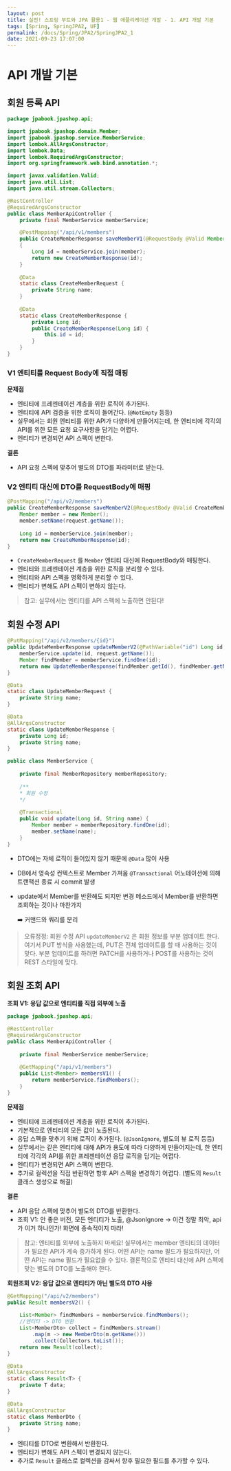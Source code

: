 ```yaml
---
layout: post
title: 실전! 스프링 부트와 JPA 활용1 - 웹 애플리케이션 개발 - 1. API 개발 기본
tags: [Spring, SpringJPA2, UF]
permalink: /docs/Spring/JPA2/SpringJPA2_1
date: 2021-09-23 17:07:00
---
```

# API 개발 기본

## 회원 등록 API

```java
package jpabook.jpashop.api;

import jpabook.jpashop.domain.Member;
import jpabook.jpashop.service.MemberService;
import lombok.AllArgsConstructor;
import lombok.Data;
import lombok.RequiredArgsConstructor;
import org.springframework.web.bind.annotation.*;

import javax.validation.Valid;
import java.util.List;
import java.util.stream.Collectors;

@RestController
@RequiredArgsConstructor
public class MemberApiController {
    private final MemberService memberService;

    @PostMapping("/api/v1/members")
    public CreateMemberResponse saveMemberV1(@RequestBody @Valid Member member)
    {
        Long id = memberService.join(member);
        return new CreateMemberResponse(id);
    }
    
    @Data
    static class CreateMemberRequest {
        private String name;
    }
    
    @Data
    static class CreateMemberResponse {
        private Long id;
        public CreateMemberResponse(Long id) {
            this.id = id;
        }
    }
}
```

### V1 엔티티를 Request Body에 직접 매핑

**문제점**

- 엔티티에 프레젠테이션 계층을 위한 로직이 추가된다.
- 엔티티에 API 검증을 위한 로직이 들어간다. (`@NotEmpty` 등등)
- 실무에서는 회원 엔티티를 위한 API가 다양하게 만들어지는데, 한 엔티티에 각각의 API를 위한 모든 요청 요구사항을 담기는 어렵다.
- 엔티티가 변경되면 API 스펙이 변한다.

**결론**

- API 요청 스펙에 맞추어 별도의 DTO를 파라미터로 받는다.

### V2 엔티티 대신에 DTO를 RequestBody에 매핑

```java
@PostMapping("/api/v2/members")
public CreateMemberResponse saveMemberV2(@RequestBody @Valid CreateMemberRequest request) {
    Member member = new Member();
    member.setName(request.getName());
    
    Long id = memberService.join(member);
    return new CreateMemberResponse(id);
}
```

- `CreateMemberRequest` 를 `Member` 엔티티 대신에 RequestBody와 매핑한다.
- 엔티티와 프레젠테이션 계층을 위한 로직을 분리할 수 있다.
- 엔티티와 API 스펙을 명확하게 분리할 수 있다.
- 엔티티가 변해도 API 스펙이 변하지 않는다.

> 참고: 실무에서는 엔티티를 API 스펙에 노출하면 안된다!

## 회원 수정 API

```java
@PutMapping("/api/v2/members/{id}")
public UpdateMemberResponse updateMemberV2(@PathVariable("id") Long id, @RequestBody @Valid UpdateMemberRequest request) {
    memberService.update(id, request.getName());
    Member findMember = memberService.findOne(id);
    return new UpdateMemberResponse(findMember.getId(), findMember.getName());
}

@Data
static class UpdateMemberRequest {
    private String name;
}

@Data
@AllArgsConstructor
static class UpdateMemberResponse {
    private Long id;
    private String name;
}
```

```java
public class MemberService {
    
    private final MemberRepository memberRepository;
    
    /**
	* 회원 수정
	*/
    
    @Transactional
    public void update(Long id, String name) {
        Member member = memberRepository.findOne(id);
        member.setName(name);
    }
}
```

* DTO에는 자체 로직이 들어있지 않기 때문에 `@Data` 많이 사용

- DB에서 영속성 컨텍스트로 Member 가져옴
  `@Transactional` 어노테이션에 의해 트랜잭션 종료 시 commit 발생

- update에서 Member를 반환해도 되지만 변경 메소드에서 Member를 반환하면 조회하는 것이나 마찬가지

  :arrow_right: 커맨드와 쿼리를 분리

> 오류정정: 회원 수정 API `updateMemberV2` 은 회원 정보를 부분 업데이트 한다. 여기서 PUT 방식을 사용했는데, PUT은 전체 업데이트를 할 때 사용하는 것이 맞다. 부분 업데이트를 하려면 PATCH를 사용하거나 POST를 사용하는 것이 REST 스타일에 맞다.

## 회원 조회 API

**조회 V1: 응답 값으로 엔티티를 직접 외부에 노출**

```java
package jpabook.jpashop.api;

@RestController
@RequiredArgsConstructor
public class MemberApiController {
    
    private final MemberService memberService;
    
    @GetMapping("/api/v1/members")
    public List<Member> membersV1() {
        return memberService.findMembers();
    }
}
```

**문제점**

* 엔티티에 프레젠테이션 계층을 위한 로직이 추가된다.
* 기본적으로 엔티티의 모든 값이 노출된다.
* 응답 스펙을 맞추기 위해 로직이 추가된다. (`@JsonIgnore`, 별도의 뷰 로직 등등)
* 실무에서는 같은 엔티티에 대해 API가 용도에 따라 다양하게 만들어지는데, 한 엔티티에 각각의 API를 위한 프레젠테이션 응답 로직을 담기는 어렵다.
* 엔티티가 변경되면 API 스펙이 변한다.
* 추가로 컬렉션을 직접 반환하면 항후 API 스펙을 변경하기 어렵다. (별도의 `Result` 클래스 생성으로 해결)

**결론**

* API 응답 스펙에 맞추어 별도의 DTO를 반환한다.
* 조회 V1: 안 좋은 버전, 모든 엔티티가 노출, @JsonIgnore -> 이건 정말 최악, api가 이거 하나인가! 화면에 종속적이지 마라!

> 참고: 엔티티를 외부에 노출하지 마세요!
> 실무에서는 member 엔티티의 데이터가 필요한 API가 계속 증가하게 된다. 어떤 API는 name 필드가 필요하지만, 어떤 API는 name 필드가 필요없을 수 있다. 결론적으로 엔티티 대신에 API 스펙에 맞는 별도의 DTO를 노출해야 한다. 

**회원조회 V2: 응답 값으로 엔티티가 아닌 별도의 DTO 사용**

```java
@GetMapping("/api/v2/members")
public Result membersV2() {
    
    List<Member> findMembers = memberService.findMembers();
    //엔티티 -> DTO 변환
    List<MemberDto> collect = findMembers.stream()
        .map(m -> new MemberDto(m.getName()))
        .collect(Collectors.toList());
    return new Result(collect);
}

@Data
@AllArgsConstructor
static class Result<T> {
    private T data;
}

@Data
@AllArgsConstructor
static class MemberDto {
    private String name;
}
```

* 엔티티를 DTO로 변환해서 반환한다.
* 엔티티가 변해도 API 스펙이 변경되지 않는다.
* 추가로 `Result` 클래스로 컬렉션을 감싸서 향후 필요한 필드를 추가할 수 있다.
